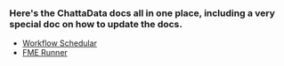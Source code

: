### Here's the ChattaData docs all in one place, including a very special doc on how to update the docs.

- [Workflow Schedular](https://openchattanooga.github.io/docs/schedular)
- [FME Runner](https://openchattanooga.github.io/docs/FMEworkflow)
